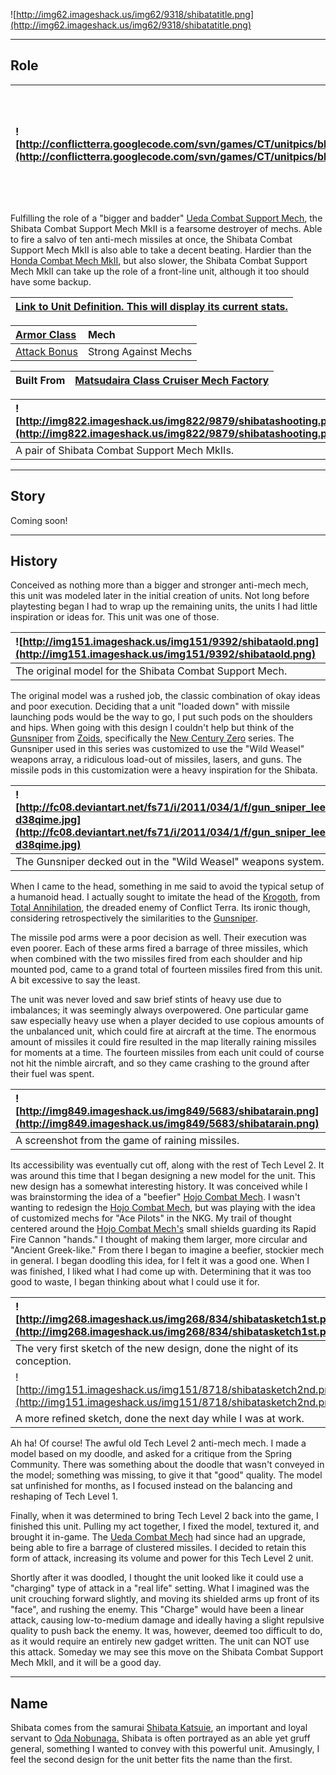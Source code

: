 ![http://img62.imageshack.us/img62/9318/shibatatitle.png](http://img62.imageshack.us/img62/9318/shibatatitle.png)


---


## Role ##

|![http://conflictterra.googlecode.com/svn/games/CT/unitpics/bheavymissilemechmkii.png](http://conflictterra.googlecode.com/svn/games/CT/unitpics/bheavymissilemechmkii.png)|Heavy SM armed to the teeth with anti-mech missiles.|
|:--------------------------------------------------------------------------------------------------------------------------------------------------------------------------|:---------------------------------------------------|

Fulfilling the role of a "bigger and badder" [Ueda Combat Support Mech](http://code.google.com/p/conflictterra/wiki/NKGUedaCombatSupportMech), the Shibata Combat Support Mech MkII is a fearsome destroyer of mechs.  Able to fire a salvo of ten anti-mech missiles at once, the Shibata Combat Support Mech MkII is also able to take a decent beating.  Hardier than the [Honda Combat Mech MkII](http://code.google.com/p/conflictterra/wiki/NKGHondaCombatMech), but also slower, the Shibata Combat Support Mech MkII can take up the role of a front-line unit, although it too should have some backup.

|[Link to Unit Definition.  This will display its current stats.](http://code.google.com/p/conflictterra/source/browse/games/CT/units/bheavymissilemech.lua)|
|:----------------------------------------------------------------------------------------------------------------------------------------------------------|

|[Armor Class](http://code.google.com/p/conflictterra/wiki/ArmorSystem)|Mech|
|:---------------------------------------------------------------------|:---|
|[Attack Bonus](http://code.google.com/p/conflictterra/wiki/ArmorSystem)|Strong Against Mechs|

|Built From|[Matsudaira Class Cruiser Mech Factory](http://code.google.com/p/conflictterra/wiki/NKGMatsudairaClassCruiser)|
|:---------|:-------------------------------------------------------------------------------------------------------------|

|![http://img822.imageshack.us/img822/9879/shibatashooting.png](http://img822.imageshack.us/img822/9879/shibatashooting.png)|
|:--------------------------------------------------------------------------------------------------------------------------|
|A pair of Shibata Combat Support Mech MkIIs.|


---


## Story ##
Coming soon!


---


## History ##
Conceived as nothing more than a bigger and stronger anti-mech mech, this unit was modeled later in the initial creation of units.  Not long before playtesting began I had to wrap up the remaining units, the units I had little inspiration or ideas for.  This unit was one of those.

|![http://img151.imageshack.us/img151/9392/shibataold.png](http://img151.imageshack.us/img151/9392/shibataold.png)|
|:----------------------------------------------------------------------------------------------------------------|
|The original model for the Shibata Combat Support Mech.|

The original model was a rushed job, the classic combination of okay ideas and poor execution.  Deciding that a unit "loaded down" with missile launching pods would be the way to go, I put such pods on the shoulders and hips.  When going with this design I couldn't help but think of the [Gunsniper](http://zoids.wikia.com/wiki/Gunsniper) from [Zoids](http://en.wikipedia.org/wiki/Zoids), specifically the [New Century Zero](http://en.wikipedia.org/wiki/Zoids:_New_Century_Zero) series.  The Gunsniper used in this series was customized to use the "Wild Weasel" weapons array, a ridiculous load-out of missiles, lasers, and guns.  The missile pods in this customization were a heavy inspiration for the Shibata.

|![http://fc08.deviantart.net/fs71/i/2011/034/1/f/gun_sniper_leena_custom___side_by_showoff77-d38qime.jpg](http://fc08.deviantart.net/fs71/i/2011/034/1/f/gun_sniper_leena_custom___side_by_showoff77-d38qime.jpg)|
|:----------------------------------------------------------------------------------------------------------------------------------------------------------------------------------------------------------------|
|The Gunsniper decked out in the "Wild Weasel" weapons system.|

When I came to the head, something in me said to avoid the typical setup of a humanoid head.  I actually sought to imitate the head of the [Krogoth](http://modinfo.adune.nl/index.php?act=edit&side=core&id=21&MOD=ba719), from [Total Annihilation](http://en.wikipedia.org/wiki/Total_Annihilation), the dreaded enemy of Conflict Terra.  Its ironic though, considering retrospectively the similarities to the [Gunsniper](http://zoids.wikia.com/wiki/Gunsniper).

The missile pod arms were a poor decision as well.  Their execution was even poorer.  Each of these arms fired a barrage of three missiles, which when combined with the two missiles fired from each shoulder and hip mounted pod, came to a grand total of fourteen missiles fired from this unit.  A bit excessive to say the least.

The unit was never loved and saw brief stints of heavy use due to imbalances; it was seemingly always overpowered.  One particular game saw especially heavy use when a player decided to use copious amounts of the unbalanced unit, which could fire at aircraft at the time.  The enormous amount of missiles it could fire resulted in the map literally raining missiles for moments at a time.  The fourteen missiles from each unit could of course not hit the nimble aircraft, and so they came crashing to the ground after their fuel was spent.

|![http://img849.imageshack.us/img849/5683/shibatarain.png](http://img849.imageshack.us/img849/5683/shibatarain.png)|
|:------------------------------------------------------------------------------------------------------------------|
|A screenshot from the game of raining missiles.|

Its accessibility was eventually cut off, along with the rest of Tech Level 2.  It was around this time that I began designing a new model for the unit.  This new design has a somewhat interesting history.  It was conceived while I was brainstorming the idea of a "beefier" [Hojo Combat Mech](http://code.google.com/p/conflictterra/wiki/NKGHojoCombatMech).  I wasn't wanting to redesign the [Hojo Combat Mech](http://code.google.com/p/conflictterra/wiki/NKGHojoCombatMech), but was playing with the idea of customized mechs for "Ace Pilots" in the NKG.  My trail of thought centered around the [Hojo Combat Mech's](http://code.google.com/p/conflictterra/wiki/NKGHojoCombatMech) small shields guarding its Rapid Fire Cannon "hands."  I thought of making them larger, more circular and "Ancient Greek-like."  From there I began to imagine a beefier, stockier mech in general.  I began doodling this idea, for I felt it was a good one.  When I was finished, I liked what I had come up with.  Determining that it was too good to waste, I began thinking about what I could use it for.

|![http://img268.imageshack.us/img268/834/shibatasketch1st.png](http://img268.imageshack.us/img268/834/shibatasketch1st.png)|
|:--------------------------------------------------------------------------------------------------------------------------|
|The very first sketch of the new design, done the night of its conception.|
|![http://img151.imageshack.us/img151/8718/shibatasketch2nd.png](http://img151.imageshack.us/img151/8718/shibatasketch2nd.png)|
|A more refined sketch, done the next day while I was at work.|

Ah ha!  Of course!  The awful old Tech Level 2 anti-mech mech.  I made a model based on my doodle, and asked for a critique from the Spring Community.  There was something about the doodle that wasn't conveyed in the model; something was missing, to give it that "good" quality.  The model sat unfinished for months, as I focused instead on the balancing and reshaping of Tech Level 1.

Finally, when it was determined to bring Tech Level 2 back into the game, I finished this unit.  Pulling my act together, I fixed the model, textured it, and brought it in-game.  The [Ueda Combat Mech](http://code.google.com/p/conflictterra/wiki/NKGUedaCombatSupportMech) had since had an upgrade, being able to fire a barrage of clustered missiles.  I decided to retain this form of attack, increasing its volume and power for this Tech Level 2 unit.

Shortly after it was doodled, I thought the unit looked like it could use a "charging" type of attack in a "real life" setting.  What I imagined was the unit crouching forward slightly, and moving its shielded arms up front of its "face", and rushing the enemy.  This "Charge" would have been a linear attack, causing low-to-medium damage and ideally having a slight repulsive quality to push back the enemy.  It was, however, deemed too difficult to do, as it would require an entirely new gadget written.  The unit can NOT use this attack.  Someday we may see this move on the Shibata Combat Support Mech MkII, and it will be a good day.


---


## Name ##
Shibata comes from the samurai [Shibata Katsuie](http://en.wikipedia.org/wiki/Shibata_Katsuie), an important and loyal servant to [Oda Nobunaga.](http://en.wikipedia.org/wiki/Oda_Nobunaga)  Shibata is often portrayed as an able yet gruff general, something I wanted to convey with this powerful unit.  Amusingly, I feel the second design for the unit better fits the name than the first.
